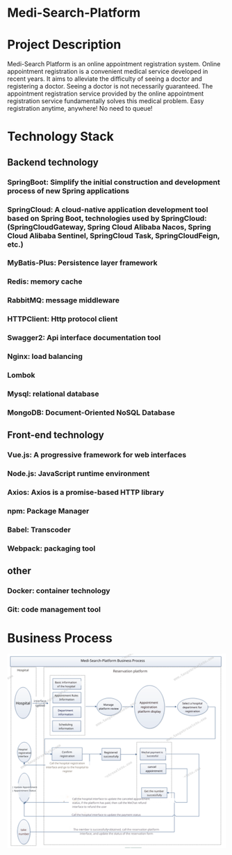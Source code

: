 # Medi-Search-Platform

# Project Description
Medi-Search Platform is an online appointment registration system. Online appointment registration is a convenient medical service developed in recent years. It aims to alleviate the difficulty of seeing a doctor and registering a doctor. Seeing a doctor is not necessarily guaranteed. The appointment registration service provided by the online appointment registration service fundamentally solves this medical problem. Easy registration anytime, anywhere! No need to queue!
# Technology Stack
## Backend technology
### SpringBoot: Simplify the initial construction and development process of new Spring applications
### SpringCloud: A cloud-native application development tool based on Spring Boot, technologies used by SpringCloud: (SpringCloudGateway, Spring Cloud Alibaba Nacos, Spring Cloud Alibaba Sentinel, SpringCloud Task, SpringCloudFeign, etc.)
### MyBatis-Plus: Persistence layer framework
### Redis: memory cache
### RabbitMQ: message middleware
### HTTPClient: Http protocol client
### Swagger2: Api interface documentation tool
### Nginx: load balancing
### Lombok
### Mysql: relational database
### MongoDB: Document-Oriented NoSQL Database
## Front-end technology
### Vue.js: A progressive framework for web interfaces
### Node.js: JavaScript runtime environment
### Axios: Axios is a promise-based HTTP library
### npm: Package Manager
### Babel: Transcoder
### Webpack: packaging tool
## other
### Docker: container technology
### Git: code management tool


# Business Process
![image](image/BusinessProcess.png)

